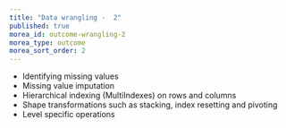 ```yaml
---
title: "Data wrangling -  2"
published: true
morea_id: outcome-wrangling-2
morea_type: outcome
morea_sort_order: 2
---
```

  
* Identifying missing values
* Missing value imputation
* Hierarchical indexing (MultiIndexes) on rows and columns
* Shape transformations such as stacking, index resetting and pivoting
* Level specific operations
  